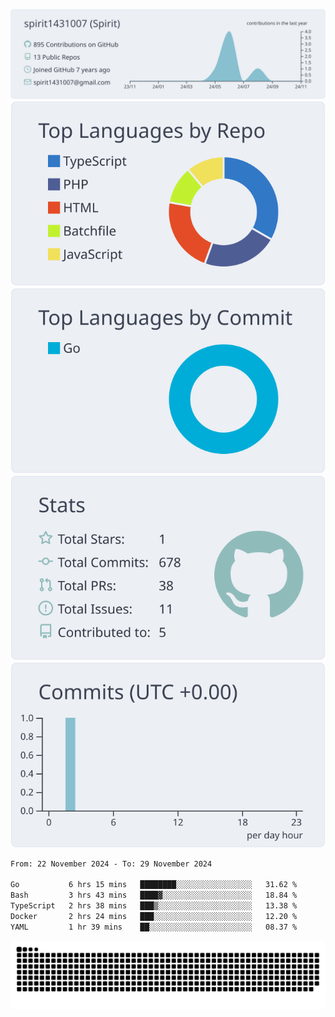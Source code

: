 [![](https://raw.githubusercontent.com/spirit1431007/spirit1431007/master/profile-summary-card-output/nord_bright/0-profile-details.svg)](https://git.io/spiritx)
[![](https://raw.githubusercontent.com/spirit1431007/spirit1431007/master/profile-summary-card-output/nord_bright/1-repos-per-language.svg)](https://git.io/spiritx) [![](https://raw.githubusercontent.com/spirit1431007/spirit1431007/master/profile-summary-card-output/nord_bright/2-most-commit-language.svg)](https://git.io/spiritx)
[![](https://raw.githubusercontent.com/spirit1431007/spirit1431007/master/profile-summary-card-output/nord_bright/3-stats.svg)](https://git.io/spiritx) [![](https://raw.githubusercontent.com/spirit1431007/spirit1431007/master/profile-summary-card-output/nord_bright/4-productive-time.svg)](https://git.io/spiritx)

<!--START_SECTION:waka-->

```txt
From: 22 November 2024 - To: 29 November 2024

Go           6 hrs 15 mins   ████████░░░░░░░░░░░░░░░░░   31.62 %
Bash         3 hrs 43 mins   ████▓░░░░░░░░░░░░░░░░░░░░   18.84 %
TypeScript   2 hrs 38 mins   ███▒░░░░░░░░░░░░░░░░░░░░░   13.38 %
Docker       2 hrs 24 mins   ███░░░░░░░░░░░░░░░░░░░░░░   12.20 %
YAML         1 hr 39 mins    ██░░░░░░░░░░░░░░░░░░░░░░░   08.37 %
```

<!--END_SECTION:waka-->

![contribution](https://github.com/spirit1431007/spirit1431007/blob/output/github-contribution-grid-snake.svg)
